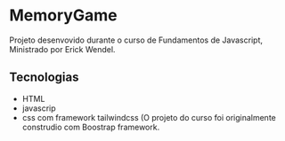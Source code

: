 # MemoryGame
Projeto desenvovido durante o curso de Fundamentos de Javascript,
Ministrado por Erick Wendel.

## Tecnologias 
-  HTML
-  javascrip
-  css com framework tailwindcss (O projeto do curso foi originalmente
   construdio com Boostrap framework.

